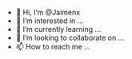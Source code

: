 - 👋 Hi, I’m @Jaimenx
- 👀 I’m interested in ...
- 🌱 I’m currently learning ...
- 💞️ I’m looking to collaborate on ...
- 📫 How to reach me ...

<!---
Jaimenx/Jaimenx is a ✨ special ✨ repository because its `README.md` (this file) appears on your GitHub profile.
You can click the Preview link to take a look at your changes.
--->
